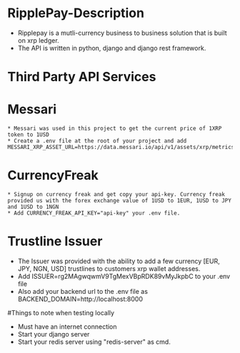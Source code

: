 # RipplePay-Description
  * Ripplepay is a mutli-currency business to business solution that is built on xrp ledger.
  * The API is written in python, django and django rest framework.
# Third Party API Services
  # Messari 
    * Messari was used in this project to get the current price of 1XRP token to 1USD
    * Create a .env file at the root of your project and add MESSARI_XRP_ASSET_URL=https://data.messari.io/api/v1/assets/xrp/metrics
  # CurrencyFreak 
    * Signup on currency freak and get copy your api-key. Currency freak provided us with the forex exchange value of 1USD to 1EUR, 1USD to JPY and 1USD to 1NGN
    * Add CURRENCY_FREAK_API_KEY="api-key" your .env file.
  # Trustline Issuer
   * The Issuer was provided with the ability to add a few currency [EUR, JPY, NGN, USD] trustlines to customers xrp wallet addresses.
   * Add ISSUER=rg2MAgwqwmV9TgMexVBpRDK89vMyJkpbC to your .env file
   * Also add your backend url to the .env file as BACKEND_DOMAIN=http://localhost:8000

#Things to note when testing locally
* Must have an internet connection
* Start your django server
* Start your redis server using "redis-server" as cmd.
  
